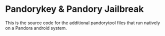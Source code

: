 # Pandorykey & Pandory Jailbreak

This is the source code for the additional pandorytool files that run natively on a Pandora android system.
